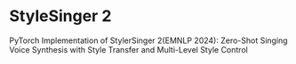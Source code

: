 # StyleSinger 2
PyTorch Implementation of StylerSinger 2(EMNLP 2024): Zero-Shot Singing Voice Synthesis with Style Transfer and Multi-Level Style Control
